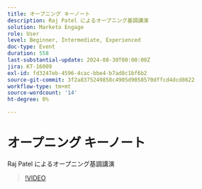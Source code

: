 ```yaml
---
title: オープニング キーノート
description: Raj Patel によるオープニング基調講演
solution: Marketo Engage
role: User
level: Beginner, Intermediate, Experienced
doc-type: Event
duration: 558
last-substantial-update: 2024-08-30T00:00:00Z
jira: KT-16009
exl-id: fd3247eb-4596-4cac-bbe4-b7ad8c1bf6b2
source-git-commit: 3f2a8375249858c4905d9058570dffcd4dcd8622
workflow-type: tm+mt
source-wordcount: '14'
ht-degree: 0%

---
```


# オープニング キーノート

Raj Patel によるオープニング基調講演

>[!VIDEO](https://video.tv.adobe.com/v/3432957/?learn=on)
